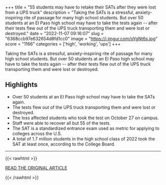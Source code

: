 +++
title = "55 students may have to retake their SATs after they were lost from a UPS truck"
description = "Taking the SATs is a stressful, anxiety-inspiring rite of passage for many high school students. But over 50 students at an El Paso high school may have to take the tests again -- after their tests flew out of the UPS truck transporting them and were lost or destroyed."
date = "2022-11-07 09:16:07"
slug = "6368ccb97e632654d8fd1cc0"
image = "https://i.imgur.com/oYgNt6s.jpg"
score = "1166"
categories = ['high', 'working', 'ups']
+++

Taking the SATs is a stressful, anxiety-inspiring rite of passage for many high school students. But over 50 students at an El Paso high school may have to take the tests again -- after their tests flew out of the UPS truck transporting them and were lost or destroyed.

## Highlights

- Over 50 students at an El Paso high school may have to take the SATs again.
- The tests flew out of the UPS truck transporting them and were lost or destroyed.
- The loss affected students who took the test on October 27 on campus.
- Staff were able to recover all but 55 of the tests.
- The SAT is a standardized entrance exam used as metric for applying to colleges across the U.S.
- A total of 1.7 million students in the high school class of 2022 took the SAT at least once, according to the College Board.

---

{{< rawhtml >}}
  <p class="article-category">
    <a target="_blank" href="https://www.cnn.com/2022/11/06/us/el-paso-lost-sat-tests-trnd/index.html">READ THE ORIGINAL ARTICLE</a>
  </p>
{{< /rawhtml >}}
